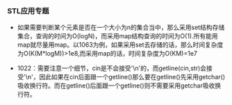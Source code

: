### STL应用专题

- 如果需要判断某个元素是否在一个大小为n的集合当中，那么采用set结构存储集合，查询的时间为O(logN)，而采用map结构查询的时间为O(1).所有能用map就尽量用map。以1063为例，如果采用set去存储的话，那么时间复杂度为O(K(M*logM))>1e8,而采用map的话，时间复杂度为O(KM)=1e7

- 1022：需要注意一个细节，cin是不会接受'\n'的，而getline(cin,str)会接受'\n'，因此如果在cin后面跟一个getline()那么要在getline()先采用getchar()吸收换行符。而在getline()后面跟一个getline()则不需要采用getchar吸收换行符。 
